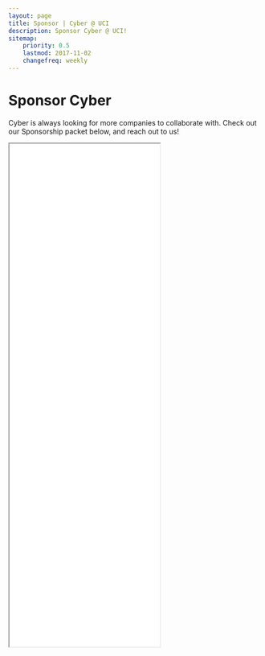 ```yaml
---
layout: page
title: Sponsor | Cyber @ UCI
description: Sponsor Cyber @ UCI!
sitemap:
    priority: 0.5
    lastmod: 2017-11-02
    changefreq: weekly
---
```


# Sponsor Cyber

Cyber is always looking for more companies to collaborate with.
Check out our Sponsorship packet below, and reach out to us!

<iframe class="image fit" height="1000px" src="{{ "/assets/sponsorship.pdf" | absolute_url }}" alt="Sponsorship Packet"></iframe>
